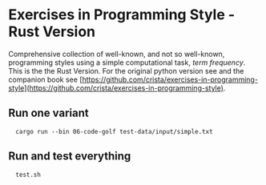 # Exercises in Programming Style - Rust Version
 
Comprehensive collection of well-known, and not so well-known, programming styles using a simple computational task, *term frequency*.
This is the the Rust Version. For the original python version see and the companion book see
[https://github.com/crista/exercises-in-programming-style](https://github.com/crista/exercises-in-programming-style).

## Run one variant

```
  cargo run --bin 06-code-golf test-data/input/simple.txt
```


## Run and test everything


```
  test.sh
```
